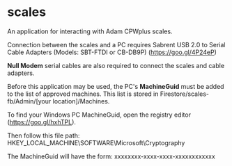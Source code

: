 # scales
An application for interacting with Adam CPWplus scales.

Connection between the scales and a PC requires Sabrent USB 2.0 to Serial Cable Adapters (Models: SBT-FTDI or CB-DB9P)
(https://goo.gl/4P24eP)

**Null Modem** serial cables are also required to connect the scales and cable adapters. 

Before this application may be used, the PC's  **MachineGuid** must be added to the list of approved machines.
This list is stored in Firestore/scales-fb/Admin/[your location]/Machines.

To find your Windows PC MachineGuid, open the registry editor (https://goo.gl/hxhTPL).

Then follow this file path: HKEY_LOCAL_MACHINE\SOFTWARE\Microsoft\Cryptography

The MachineGuid will have the form: xxxxxxxx-xxxx-xxxx-xxxxxxxxxxxx
